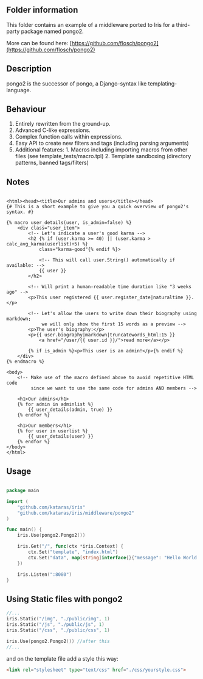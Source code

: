 ## Folder information

This folder contains an example of a middleware ported to Iris for a third-party package named pongo2.

More can be found here:
[https://github.com/flosch/pongo2](https://github.com/flosch/pongo2)


## Description

pongo2 is the successor of pongo, a Django-syntax like templating-language.


## Behaviour


   1. Entirely rewritten from the ground-up.
   2. Advanced C-like expressions.
   3. Complex function calls within expressions.
   4. Easy API to create new filters and tags (including parsing arguments)
   5. Additional features:
        	1. Macros including importing macros from other files (see template_tests/macro.tpl)
        	2. Template sandboxing (directory patterns, banned tags/filters)


## Notes

```HTML+Django

<html><head><title>Our admins and users</title></head>
{# This is a short example to give you a quick overview of pongo2's syntax. #}

{% macro user_details(user, is_admin=false) %}
    <div class="user_item">
        <!-- Let's indicate a user's good karma -->
        <h2 {% if (user.karma >= 40) || (user.karma > calc_avg_karma(userlist)+5) %}
            class="karma-good"{% endif %}>

            <!-- This will call user.String() automatically if available: -->
            {{ user }}
        </h2>

        <!-- Will print a human-readable time duration like "3 weeks ago" -->
        <p>This user registered {{ user.register_date|naturaltime }}.</p>

        <!-- Let's allow the users to write down their biography using markdown;
             we will only show the first 15 words as a preview -->
        <p>The user's biography:</p>
        <p>{{ user.biography|markdown|truncatewords_html:15 }}
            <a href="/user/{{ user.id }}/">read more</a></p>

        {% if is_admin %}<p>This user is an admin!</p>{% endif %}
    </div>
{% endmacro %}

<body>
    <!-- Make use of the macro defined above to avoid repetitive HTML code
         since we want to use the same code for admins AND members -->

    <h1>Our admins</h1>
    {% for admin in adminlist %}
        {{ user_details(admin, true) }}
    {% endfor %}

    <h1>Our members</h1>
    {% for user in userlist %}
        {{ user_details(user) }}
    {% endfor %}
</body>
</html>

```
## Usage

```go

package main

import (
	"github.com/kataras/iris"
	"github.com/kataras/iris/middleware/pongo2"
)

func main() {
	iris.Use(pongo2.Pongo2())

	iris.Get("/", func(ctx *iris.Context) {
		ctx.Set("template", "index.html")
		ctx.Set("data", map[string]interface{}{"message": "Hello World!"})
	})

	iris.Listen(":8080")
}


```

## Using Static files with pongo2


```go
//...
iris.Static("/img", "./public/img", 1)
iris.Static("/js", "./public/js", 1)
iris.Static("/css", "./public/css", 1)

iris.Use(pongo2.Pongo2()) //after this
//...
```

and on the template file add a style this way:

```html
<link rel="stylesheet" type="text/css" href="./css/yourstyle.css">
```
